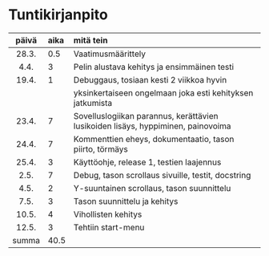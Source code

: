 # Tuntikirjanpito

| päivä | aika | mitä tein  |
| :----:|:-----| :-----|
| 28.3. |  0.5 | Vaatimusmäärittely |
|  4.4. |   3  | Pelin alustava kehitys ja ensimmäinen testi |
| 19.4. |   1  | Debuggaus, tosiaan kesti 2 viikkoa hyvin 
|       |      | yksinkertaiseen ongelmaan joka esti kehityksen jatkumista
| 23.4. |   7  | Sovelluslogiikan parannus, kerättävien lusikoiden lisäys, hyppiminen, painovoima
| 24.4. |   7  | Kommenttien eheys, dokumentaatio, tason piirto, törmäys
| 25.4. |   3  | Käyttöohje, release 1, testien laajennus
| 2.5.  |   7  | Debug, tason scrollaus sivuille, testit, docstring
| 4.5.  |   2  | Y-suuntainen scrollaus, tason suunnittelu
| 7.5.  |   3  | Tason suunnittelu ja kehitys
| 10.5. |   4  | Vihollisten kehitys
| 12.5. |   3  | Tehtiin start-menu
| summa | 40.5 |
